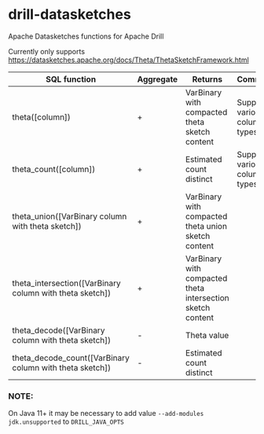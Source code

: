 # drill-datasketches
Apache Datasketches functions for Apache Drill

Currently only supports https://datasketches.apache.org/docs/Theta/ThetaSketchFramework.html

|SQL function|Aggregate|Returns|Comment|
|---|---|---|---|
|theta([column])|+|VarBinary with compacted theta sketch content|Supports various column types| 
|theta_count([column])|+|Estimated count distinct|Supports various column types|
|theta_union([VarBinary column with theta sketch])|+|VarBinary with compacted theta union sketch content||
|theta_intersection([VarBinary column with theta sketch])|+|VarBinary with compacted theta intersection sketch content||
|theta_decode([VarBinary column with theta sketch])|-|Theta value|
|theta_decode_count([VarBinary column with theta sketch])|-|Estimated count distinct|

### NOTE:
On Java 11+ it may be necessary to add value `--add-modules jdk.unsupported` to `DRILL_JAVA_OPTS`
